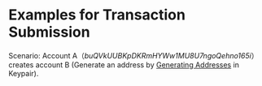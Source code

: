 # Examples for Transaction Submission

Scenario: Account A（_buQVkUUBKpDKRmHYWw1MU8U7ngoQehno165i_）creates account B \(Generate an address by [Generating Addresses](../generating-addresses.md) in Keypair\).

